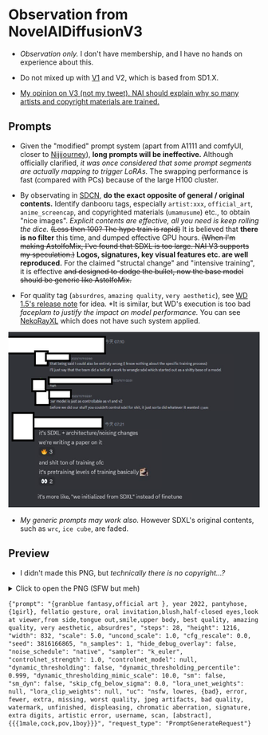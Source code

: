 # Observation from NovelAIDiffusionV3 #

- *Observation only.* I don't have membership, and I have no hands on experience about this.

- Do not mixed up with [V1](../ch99/925997e9.md) and V2, which is based from SD1.X.

- [My opinion on V3 (not my tweet). NAI should explain why so many artists and copyright materials are trained.](https://x.com/laz75n/status/1725042286088880587?s=20)

## Prompts ##

- Given the "modified" prompt system (apart from A1111 and comfyUI, closer to [Nijijourney](https://nijijourney.com/en/)), **long prompts will be ineffective.** Although officially clarified, *it was once considered that some prompt segments are actually mapping to trigger LoRAs.* The swapping performance is fast (compared with PCs) because of the large H100 cluster. 

- By observating in [SDCN](https://t.me/StableDiffusion_CN), **do the exact opposite of general / original contents.** Identify danbooru tags, especially `artist:xxx`, `official_art`, `anime_screencap`, and copyrighted materials (`umamusume`) etc., to obtain "nice images". *Explicit contents are effective, all you need is keep rolling the dice.* ~~(Less then 100? The hype train is rapid)~~ It is believed that **there is no filter** this time, and dumped effective GPU hours. ~~(When I'm making AstolfoMix, I've found that SDXL is too large. NAI V3 supports my speculation.)~~ **Logos, signatures, key visual features etc. are well reproduced.** For the claimed "structal change" and "intensive training", it is effective ~~and designed to dodge the bullet, now the base model should be generic like AstolfoMix.~~

- For quality tag (`absurdres`, `amazing quality`, `very aesthetic`), see [WD 1.5's release note](https://saltacc.notion.site/saltacc/WD-1-5-Beta-3-Release-Notes-1e35a0ed1bb24c5b93ec79c45c217f63) for idea. *It is similar, but WD's execution is too bad *faceplam to justify the impact on model performance.* You can see [NekoRayXL](https://civitai.com/models/136719/nekorayxl) which does not have such system applied.

![img/23111401.png](img/23111401.png)

- *My generic prompts may work also.* However SDXL's original contents, such as `wrc`, `ice cube`, are faded.

## Preview ##

- I didn't made this PNG, but *technically there is no copyright...?*

<details>
    <summary>Click to open the PNG (SFW but meh)</summary>

![{granblue_fantasy,official_art_},_year_2022,_pantyhose,{1girl},.png](img/{granblue_fantasy,official_art_},_year_2022,_pantyhose,{1girl},.png)

</details>

```
{"prompt": "{granblue fantasy,official art }, year 2022, pantyhose,{1girl}, fellatio gesture, oral invitation,blush,half-closed eyes,look at viewer,from side,tongue out,smile,upper body, best quality, amazing quality, very aesthetic, absurdres", "steps": 28, "height": 1216, "width": 832, "scale": 5.0, "uncond_scale": 1.0, "cfg_rescale": 0.0, "seed": 3816166865, "n_samples": 1, "hide_debug_overlay": false, "noise_schedule": "native", "sampler": "k_euler", "controlnet_strength": 1.0, "controlnet_model": null, "dynamic_thresholding": false, "dynamic_thresholding_percentile": 0.999, "dynamic_thresholding_mimic_scale": 10.0, "sm": false, "sm_dyn": false, "skip_cfg_below_sigma": 0.0, "lora_unet_weights": null, "lora_clip_weights": null, "uc": "nsfw, lowres, {bad}, error, fewer, extra, missing, worst quality, jpeg artifacts, bad quality, watermark, unfinished, displeasing, chromatic aberration, signature, extra digits, artistic error, username, scan, [abstract], {{{1male,cock,pov,1boy}}}", "request_type": "PromptGenerateRequest"}
```